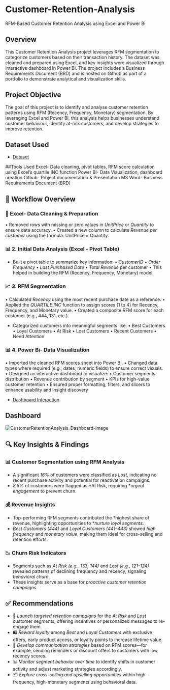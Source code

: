 # Customer-Retention-Analysis
RFM-Based Customer Retention Analysis using Excel and Power Bi

## Overview
This Customer Retention Analysis project leverages RFM segmentation to categorize customers based on their transaction history. The dataset was cleaned and prepared using Excel, and key insights were visualized through interactive dashboard in Power BI. The project includes a Business Requirements Document (BRD) and is hosted on Github as part of a portfolio to demonstrate analytical and visualization skills.

## Project Objective
The goal of this project is to identify and analyse customer retention patterns using RFM (Recency, Frequency, Monetary) segmentation. By leveraging Excel and Power BI, this analysis helps businesses understand customer behaviour, identify at-risk customers, and develop strategies to improve retention.

## Dataset Used
- <a href="https://github.com/ShikhaKapruwan/Customer-Retention-Analysis/blob/main/OnlineRetail_dataset_original.xlsx">Dataset</a>

##Tools Used
Excel- Data cleaning, pivot tables, RFM score calculation using Excel’s quartile.INC function
Power BI- Data Visualization, dashboard creation
Github- Project documentation & Presentation
MS Word- Business Requirements Document (BRD)

## 🚀 Workflow Overview
### 🧹 Excel- Data Cleaning & Preparation
•	Removed rows with missing or zero values in *UnitPrice* or *Quantity* to ensure data accuracy.
•	Created a new column to calculate *Revenue per customer* using the formula: UnitPrice × Quantity.

### 📊 2. Initial Data Analysis (Excel - Pivot Table)
- Built a pivot table to summarize key information:
•	*CustomerID*
•	*Order Frequency*
•	*Last Purchased Date*
•	*Total Revenue* per customer
•	This helped in building the RFM (Recency, Frequency, Monetary) model.

### 📈 3. RFM Segmentation 
•	Calculated *Recency* using the most recent purchase date as a reference.
•	Applied the *QUARTILE.INC* function to assign scores (1 to 4) for Recency, Frequency, and Monetary value.
•	Created a composite RFM score for each customer (e.g., 444, 131, etc.).
- Categorized customers into meaningful segments like:
•	Best Customers
•	Loyal Customers
•	At Risk
•	Lost Customers
•	Recent Customers
•	Need Attention

### 📊 4. Power Bi- Data Visualization 
•	Imported the cleaned RFM scores sheet into Power BI.
•	Changed data types where required (e.g., dates, numeric fields) to ensure correct visuals.
•	Designed an interactive dashboard to visualize:
•	Customer segments distribution
•	Revenue contribution by segment
•	KPIs for high-value customer retention
•	Ensured proper formatting, filters, and slicers to enhance usability and insight discovery

- <a href=https://github.com/ShikhaKapruwan/Customer-Retention-Analysis/blob/main/CustomerRetentionAnalysis_Dashboard.pbix>Dashboard Interaction</a>

## Dashboard
![CustomerRetentionAnalysis_Dashboard-Image](https://github.com/user-attachments/assets/b3ccab7a-9b87-4b3a-abfd-af0101d35526)

## 🔍 Key Insights & Findings

### 📊 Customer Segmentation using RFM Analysis
- A significant *16%* of customers were classified as *Lost*, indicating no recent purchase activity and potential for reactivation campaigns.
- *8.5%* of customers were flagged as *At Risk, requiring **urgent engagement* to prevent churn.

### 💰 Revenue Insights
- Top-performing RFM segments contributed the *highest share of revenue, highlighting opportunities to **nurture loyal segments*.
- *Best Customers (444)* and *Loyal Customers (441–443)* showed *high frequency* and *monetary value*, making them ideal for cross-selling and retention efforts.

### 📉 Churn Risk Indicators
- Segments such as *At Risk (e.g., 133, 144)* and *Lost (e.g., 121–124)* revealed patterns of declining frequency and recency, signaling *behavioral churn*.
- These insights serve as a base for *proactive customer retention campaigns*.


## ✅ Recommendations

- 🎯 *Launch targeted retention campaigns* for the *At Risk* and *Lost* customer segments, offering incentives or personalized messages to re-engage them.
- 🛍 *Reward loyalty* among *Best* and *Loyal Customers* with exclusive offers, early product access, or loyalty points to increase lifetime value.
- 📢 *Develop communication strategies* based on RFM scores—for example, sending reminders or discount offers to customers with low recency scores.
- 📊 *Monitor segment behavior over time* to identify shifts in customer activity and adjust marketing strategies accordingly.
- 📦 *Explore cross-selling and upselling opportunities* within high-frequency, high-monetary segments using behavioral data.



